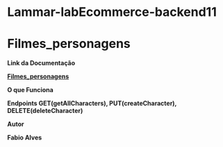 # Lammar-labEcommerce-backend11

# Filmes_personagens


**Link da Documentação**

**[Filmes_personagens](https://documenter.getpostman.com/view/22379971/2s8YzMXQUG)**


**O que Funciona**

**Endpoints GET(getAllCharacters), PUT(createCharacter), DELETE(deleteCharacter)**
 
 
**Autor**

**Fabio Alves**
